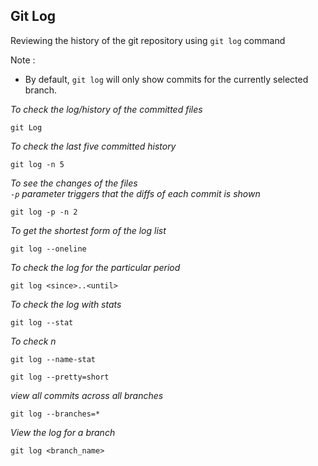 ## Git Log

Reviewing the history of the git repository using `git log` command

Note :
- By default, `git log` will only show commits for the currently selected branch.

_To check the log/history of the committed files_
```
git Log
```
_To check the last five committed history_
```
git log -n 5
```
_To see the changes of the files_  
_`-p` parameter triggers that the diffs of each commit is shown_
```
git log -p -n 2
```
_To get the shortest  form of the log list_
```
git log --oneline
```
_To check the log for the particular period_
```
git log <since>..<until>
```

_To check the log with stats_
```
git log --stat
```

_To check n_
```
git log --name-stat
```

```
git log --pretty=short
```

_view all commits across all branches_
```
git log --branches=*
```

_View the log for a branch_
```
git log <branch_name>
```
